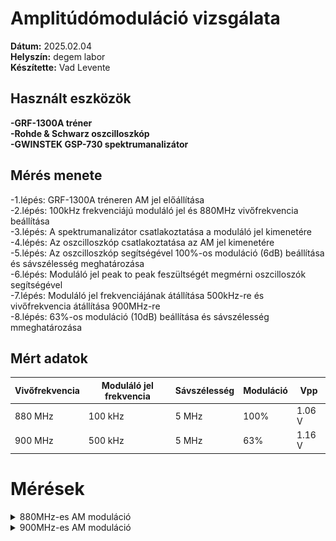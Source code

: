 # Amplitúdómoduláció vizsgálata

**Dátum:** 2025.02.04 <br>
**Helyszín:** degem labor <br>
**Készítette:** Vad Levente <br>

## Használt eszközök

**-GRF-1300A tréner** <br>
**-Rohde & Schwarz oszcilloszkóp** <br>
**-GWINSTEK GSP-730 spektrumanalizátor** <br>

## Mérés menete

-1.lépés: GRF-1300A tréneren AM jel előállítása<br>
-2.lépés: 100kHz frekvenciájú moduláló jel és 880MHz vivőfrekvencia beállítása<br>
-3.lépés: A spektrumanalizátor csatlakoztatása a moduláló jel kimenetére<br>
-4.lépés: Az oszcilloszkóp csatlakoztatása az AM jel kimenetére<br>
-5.lépés: Az oszcilloszkóp segítségével 100%-os moduláció (6dB) beállítása és sávszélesség meghatározása<br>
-6.lépés: Moduláló jel peak to peak feszültségét megmérni oszcilloszók segítségével<br>
-7.lépés: Moduláló jel frekvenciájának átállítása 500kHz-re és vivőfrekvencia átállítása 900MHz-re<br>
-8.lépés: 63%-os moduláció (10dB) beállítása és sávszélesség mmeghatározása<br>

## Mért adatok

| Vivőfrekvencia | Moduláló jel frekvencia | Sávszélesség | Moduláció | Vpp   |
| --------------- | ----------------------- | --------- | ------------ | ----- |
| 880 MHz         | 100 kHz                 | 5 MHz     | 100%         | 1.06 V |
| 900 MHz         | 500 kHz                 | 5 MHz     | 63%          | 1.16 V |


# Mérések

<details>
   <summary>880MHz-es AM moduláció</summary>

   <img src="https://github.com/VLevente0/meresi-jegyzokonyvek/blob/45f50fda3070bb9bf50707c88ef51e37a3cb1f8c/main/kepek/am/880.jpg" height="300">
    <img src="https://github.com/VLevente0/meresi-jegyzokonyvek/blob/45f50fda3070bb9bf50707c88ef51e37a3cb1f8c/main/kepek/am/TA01.PNG" height="300">

</details>


<details>
   <summary>900MHz-es AM moduláció</summary>

   <img src="https://github.com/VLevente0/meresi-jegyzokonyvek/blob/45f50fda3070bb9bf50707c88ef51e37a3cb1f8c/main/kepek/am/900.jpg" height="300">
    <img src="https://github.com/VLevente0/meresi-jegyzokonyvek/blob/21de594e39f555c50dcd4405d277414feca7d7bd/main/kepek/koaxmeres/koax.jpg" height="300">

</details>